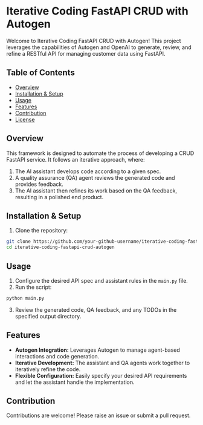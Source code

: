# Iterative Coding FastAPI CRUD with Autogen

Welcome to Iterative Coding FastAPI CRUD with Autogen! This project leverages the capabilities of Autogen and OpenAI to generate, review, and refine a RESTful API for managing customer data using FastAPI.

## Table of Contents

- [Overview](#overview)
- [Installation & Setup](#installation--setup)
- [Usage](#usage)
- [Features](#features)
- [Contribution](#contribution)
- [License](#license)

## Overview

This framework is designed to automate the process of developing a CRUD FastAPI service. It follows an iterative approach, where:

1. The AI assistant develops code according to a given spec.
2. A quality assurance (QA) agent reviews the generated code and provides feedback.
3. The AI assistant then refines its work based on the QA feedback, resulting in a polished end product.

## Installation & Setup

1. Clone the repository:

```bash
git clone https://github.com/your-github-username/iterative-coding-fastapi-crud-autogen.git
cd iterative-coding-fastapi-crud-autogen
```

## Usage

1. Configure the desired API spec and assistant rules in the `main.py` file.
2. Run the script:

```bash
python main.py
```

3. Review the generated code, QA feedback, and any TODOs in the specified output directory.

## Features

- **Autogen Integration:** Leverages Autogen to manage agent-based interactions and code generation.
- **Iterative Development:** The assistant and QA agents work together to iteratively refine the code.
- **Flexible Configuration:** Easily specify your desired API requirements and let the assistant handle the implementation.
  
## Contribution

Contributions are welcome! Please raise an issue or submit a pull request.
